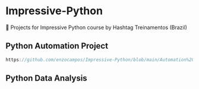 # Impressive-Python
📗 Projects for Impressive Python course by Hashtag Treinamentos (Brazil)

## Python Automation Project
```javascript
https://github.com/enzocampos/Impressive-Python/blob/main/Automation%20of%20Systems%20and%20Processes%20with%20Python.py
```

## Python Data Analysis
```javascript

```
